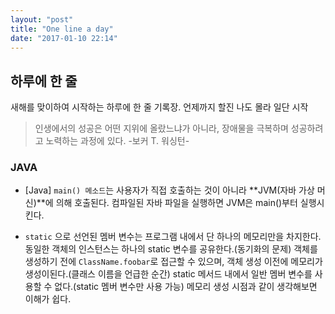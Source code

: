 ```yaml
---
layout: "post"
title: "One line a day"
date: "2017-01-10 22:14"
---
```


## 하루에 한 줄

새해를 맞이하여 시작하는 하루에 한 줄 기록장. 언제까지 할진 나도 몰라 일단 시작

> 인생에서의 성공은 어떤 지위에 올랐느냐가 아니라, 장애물을 극복하며 성공하려고 노력하는 과정에 있다.
-보커 T. 워싱턴-

### JAVA
- [Java] `main() 메소드`는 사용자가 직접 호출하는 것이 아니라 **JVM(자바 가상 머신)**에 의해 호출된다. 컴파일된 자바 파일을 실행하면 JVM은 main()부터 실행시킨다.

- `static` 으로 선언된 멤버 변수는 프로그램 내에서 단 하나의 메모리만을 차지한다. 동일한 객체의 인스턴스는 하나의 static 변수를 공유한다.(동기화의 문제) 객체를 생성하기 전에 `ClassName.foobar`로 접근할 수 있으며, 객체 생성 이전에 메모리가 생성이된다.(클래스 이름을 언급한 순간) static 메서드 내에서 일반 멤버 변수를 사용할 수 없다.(static 멤버 변수만 사용 가능) 메모리 생성 시점과 같이 생각해보면 이해가 쉽다.
